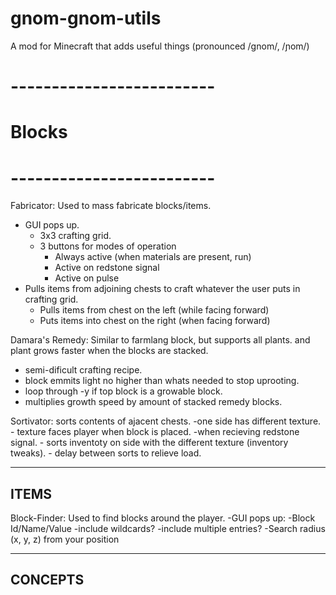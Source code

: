 gnom-gnom-utils
===============

A mod for Minecraft that adds useful things (pronounced /ɡnom/, /ɲom/)

# -------------------------
# Blocks
# -------------------------
Fabricator: Used to mass fabricate blocks/items.
  - GUI pops up.
    - 3x3 crafting grid.
    - 3 buttons for modes of operation
      - Always active (when materials are present, run)
      - Active on redstone signal
      - Active on pulse
  - Pulls items from adjoining chests to craft whatever the user puts in crafting grid.
    - Pulls items from chest on the left (while facing forward)
    - Puts items into chest on the right (when facing forward)

Damara's Remedy: Similar to farmlang block, but supports all plants.
                 and plant grows faster when the blocks are stacked.
  - semi-dificult crafting recipe.
  - block emmits light no higher than whats needed to stop uprooting.
  - loop through -y if top block is a growable block.
  - multiplies growth speed by amount of stacked remedy blocks.


Sortivator: sorts contents of ajacent chests.
  -one side has different texture.
    - texture faces player when block is placed.
  -when recieving redstone signal.
    - sorts inventoty on side with the different texture (inventory tweaks).
    - delay between sorts to relieve load.



-------------------------
ITEMS
-------------------------
Block-Finder: Used to find blocks around the player.
  -GUI pops up:
    -Block Id/Name/Value
      -include wildcards?
      -include multiple entries?
    -Search radius (x, y, z) from your position
    


-------------------------
CONCEPTS
-------------------------

